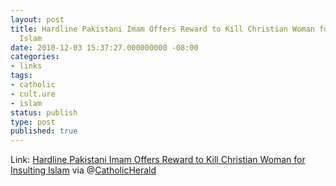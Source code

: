 ```yaml
---
layout: post
title: Hardline Pakistani Imam Offers Reward to Kill Christian Woman for Insulting
  Islam
date: 2010-12-03 15:37:27.000000000 -08:00
categories:
- links
tags:
- catholic
- cult.ure
- islam
status: publish
type: post
published: true
---
```

Link: <a href="http://goo.gl/JNLcW">Hardline Pakistani Imam Offers Reward to Kill Christian Woman for Insulting Islam</a>
via @[CatholicHerald](http://twitter.com/catholicherald)
